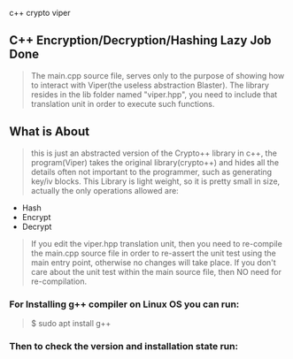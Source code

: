 c++ crypto viper
## C++ Encryption/Decryption/Hashing Lazy Job Done

> The main.cpp source file, serves only to the purpose of showing how to interact with Viper(the useless abstraction Blaster).
> The library resides in the lib folder named "viper.hpp", you need to include that translation unit in order to execute such functions.

## What is About
> this is just an abstracted version of the Crypto++ library in c++, the program(Viper) takes the original library(crypto++) and hides all the details often not important to the programmer, such as generating key/iv blocks.
> This Library is light weight, so it is pretty small in size, actually the only operations allowed are:
* Hash
* Encrypt
* Decrypt

> If you edit the viper.hpp translation unit, then you need to re-compile the main.cpp source file in order to re-assert the unit test using the main entry point, otherwise no changes will take place.
> If you don't care about the unit test within the main source file, then NO need for re-compilation.

### For Installing g++ compiler on Linux OS you can run: 

> $ sudo apt install g++ 

### Then to check the version and installation state run:
